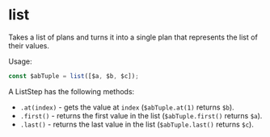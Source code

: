 # list

Takes a list of plans and turns it into a single plan that represents the list
of their values.

Usage:

```ts
const $abTuple = list([$a, $b, $c]);
```

A ListStep has the following methods:

- `.at(index)` - gets the value at `index` (`$abTuple.at(1)` returns `$b`).
- `.first()` - returns the first value in the list (`$abTuple.first()` returns `$a`).
- `.last()` - returns the last value in the list (`$abTuple.last()` returns `$c`).
